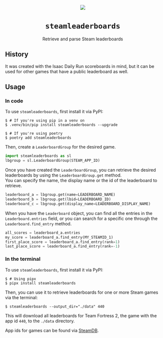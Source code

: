 <div align="center">

![](.media/icon-128x128_round.png)

# `steamleaderboards`

Retrieve and parse Steam leaderboards

</div>

## History

It was created with the Isaac Daily Run scoreboards in mind, but it can be used for other games that have a public leaderboard as well.

## Usage

### In code

To use `steamleaderboards`, first install it via PyPI:

```console
$ # If you're using pip in a venv on 
$ .venv/bin/pip install steamleaderboards --upgrade
```

```console
$ # If you're using poetry 
$ poetry add steamleaderboards
```

Then, create a `LeaderboardGroup` for the desired game.

```python
import steamleaderboards as sl
lbgroup = sl.LeaderboardGroup(STEAM_APP_ID)
```

Once you have created the `LeaderboardGroup`, you can retrieve the desired leaderboards by using the `LeaderboardGroup.get` method.  
You can specify the name, the display name or the id of the leaderboard to retrieve.

```python
leaderboard_a = lbgroup.get(name=LEADERBOARD_NAME)
leaderboard_b = lbgroup.get(lbid=LEADERBOARD_ID)
leaderboard_c = lbgroup.get(display_name=LEADERBOARD_DISPLAY_NAME)
```

When you have the `Leaderboard` object, you can find all the entries in the `Leaderboard.entries` field, or you can search for a specific one through the `Leaderboard.find_entry` method.

```python
all_scores = leaderboard_a.entries
my_score = leaderboard_a.find_entry(MY_STEAMID_1)
first_place_score = leaderboard_a.find_entry(rank=1)
last_place_score = leaderboard_a.find_entry(rank=-1)
```

### In the terminal

To use `steamleaderboards`, first install it via PyPI:

```console
$ # Using pipx
$ pipx install steamleaderboards
```

Then, you can use it to retrieve leaderboards for one or more Steam games via the terminal:

```console
$ steamleaderboards --output_dir="./data" 440
```

This will download all leaderboards for Team Fortress 2, the game with the app id `440`, to the `./data` directory.

App ids for games can be found via [SteamDB](https://steamdb.info/).
